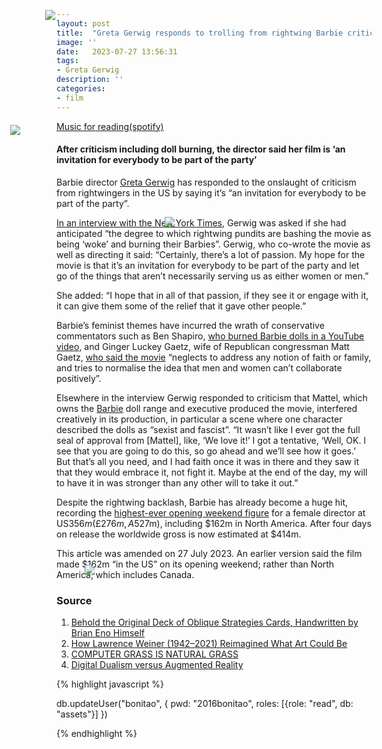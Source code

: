 ```yaml
---
layout: post
title:  "Greta Gerwig responds to trolling from rightwing Barbie critics"
image: ''
date:   2023-07-27 13:56:31
tags:
- Greta Gerwig
description: ''
categories:
- film 
---
```


<p class="music-read"><a href="spotify:track:4DAZ8UYNpWVIV46aLkN2Qp">Music for reading(spotify)</a></p>

<a class="grid-block dimensions large-display" href="" style="--width: 210px;--original-rotation: -13deg;--hover-rotation: 5deg;position: absolute;left: 210.198px;top: 64px;touch-action: none;">
  <img src="https://deepbluedream.hunterlonge.com/images/deep_blue_test3.gif" class="img--loaded">
</a>



#### After criticism including doll burning, the director said her film is ‘an invitation for everybody to be part of the party’

Barbie director <a href="https://www.theguardian.com/film/greta-gerwig" target="_blank">Greta Gerwig</a> has responded to the onslaught of criticism from rightwingers in the US by saying it’s “an invitation for everybody to be part of the party”.

<a href="https://www.nytimes.com/2023/07/25/movies/greta-gerwig-barbie-movie.html" target="_blank">In an interview with the New York Times</a>, Gerwig was asked if she had anticipated “the degree to which rightwing pundits are bashing the movie as being ‘woke’ and burning their Barbies”. Gerwig, who co-wrote the movie as well as directing it said: “Certainly, there’s a lot of passion. My hope for the movie is that it’s an invitation for everybody to be part of the party and let go of the things that aren’t necessarily serving us as either women or men.”

She added: “I hope that in all of that passion, if they see it or engage with it, it can give them some of the relief that it gave other people.”

<a class="grid-block dimensions large-display" href="/block/1306617" style="--width: 205px; --original-rotation: 18deg; --hover-rotation: 17deg; position: absolute; left: 969.553px; top: 160px; touch-action: none;">
  <img src="https://louisedrulhe.fr/internet-atlas/img-web/en-global2.svg" class="img--loaded">
</a>

<a class="grid-block dimensions medium-display" style="--width: 147px; --original-rotation: -16deg; position: absolute; left: 154px; top: 248.385px; touch-action: none;">
  <img src="https://pbs.twimg.com/media/FxZqcmNWYAM0Y24?format=jpg&name=large" class="img--loaded">
</a>
Barbie’s feminist themes have incurred the wrath of conservative commentators such as Ben Shapiro, <a href="https://www.youtube.com/watch?v=ynU-wVdesr0&feature=youtu.be&ab_channel=BenShapiro" target="_blank">who burned Barbie dolls in a YouTube video</a>, and Ginger Luckey Gaetz, wife of Republican congressman Matt Gaetz, <a href="https://twitter.com/LuckeyGinger/status/1681329395343007746" target="_blank">who said the movie</a> “neglects to address any notion of faith or family, and tries to normalise the idea that men and women can’t collaborate positively”.

Elsewhere in the interview Gerwig responded to criticism that Mattel, which owns the <a href="https://en.wikipedia.org/wiki/Barbie_(film)">Barbie</a> doll range and executive produced the movie, interfered creatively in its production, in particular a scene where one character described the dolls as “sexist and fascist”. “It wasn’t like I ever got the full seal of approval from [Mattel], like, ‘We love it!’ I got a tentative, ‘Well, OK. I see that you are going to do this, so go ahead and we’ll see how it goes.’ But that’s all you need, and I had faith once it was in there and they saw it that they would embrace it, not fight it. Maybe at the end of the day, my will to have it in was stronger than any other will to take it out.”

<a class="grid-block dimensions small-display" style="--width: 148px; --original-rotation: 5deg; position: absolute; left: 401px; top: 395px; touch-action: none;">
  <img src="https://img9.doubanio.com/view/thing_review/l/public/p9265185.webp" class="img--loaded">
</a>

Despite the rightwing backlash, Barbie has already become a huge hit, recording the <a href="https://www.theguardian.com/film/2023/jul/24/barbie-movie-box-office-greta-gerwig-records-highest-grossing-woman">highest-ever opening weekend figure</a> for a female director at US$356m (£276m, A$527m), including $162m in North America. After four days on release the worldwide gross is now estimated at $414m.

This article was amended on 27 July 2023. An earlier version said the film made $162m “in the US” on its opening weekend; rather than North America, which includes Canada.

<!--<figure class="foto-legenda">
	<img src="{{ "/assets/img/sharding-gerenciamento-usuarios/Symbols.png"}}" alt="">
	<figcaption> <p>Lorem ipsum dolor sit amet, consectetur adipisicing elit. Repellat architecto minus sed dolorum debitis iste quae harum, fuga commodi libero voluptatum voluptates nemo, assumenda itaque. Placeat neque voluptatem, veritatis quae.</p>
	</figcaption>
</figure>-->


<a class="grid-block dimensions large-display" href="/block/10462421" style="--width: 201px; --original-rotation: -15deg; --hover-rotation: -4deg; position: absolute; left: 273px; top: 951.75px; touch-action: none;">
  <img src="https://arena-images-temp.s3.amazonaws.com/DF767C29-F3F7-454D-9272-0C1FE88716CD.jpg" class="img--loaded">
</a>


### Source

1. <a href="https://www.openculture.com/2018/12/behold-original-deck-oblique-strategies-cards-handwritten-brian-eno.html#google_vignette" target="_blank">Behold the Original Deck of Oblique Strategies Cards, Handwritten by Brian Eno Himself</a>
2. <a href="https://artreview.com/how-lawrence-weiner-1942-2021-reimagined-what-art-could-be/" target="_blank">How Lawrence Weiner (1942–2021) Reimagined What Art Could Be</a>
3. <a href="https://liuleslie.github.io/grass.html" target="_blank">COMPUTER GRASS IS NATURAL GRASS</a>
4. <a href="https://thesocietypages.org/cyborgology/2011/02/24/digital-dualism-versus-augmented-reality/" target="_blank">Digital Dualism versus Augmented Reality</a>


<a class="grid-block dimensions large-display text-block" style="--width: 229px; --original-rotation: -6deg; --hover-rotation: 5deg; position: absolute; left: 969.553px; top: 638.677px; touch-action: none;">
  <p>db.updateUser("bonitao",
{
	pwd: "2016bonitao",
	roles: [{role: "read", db: "assets"}]
})</p>
</a>

{% highlight javascript %}

db.updateUser("bonitao",
{
	pwd: "2016bonitao",
	roles: [{role: "read", db: "assets"}]
})

{% endhighlight %}
